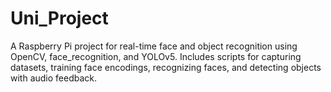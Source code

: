 # Uni_Project
A Raspberry Pi project for real-time face and object recognition using OpenCV, face_recognition, and YOLOv5.   Includes scripts for capturing datasets, training face encodings, recognizing faces, and detecting objects with audio feedback.  
